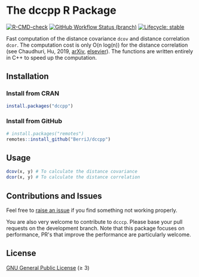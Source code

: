 
The dccpp R Package
======================

<!-- badges: start -->
[![R-CMD-check](https://img.shields.io/github/actions/workflow/status/berrij/dccpp/R-CMD-check.yaml?&style=for-the-badge)](https://github.com/BerriJ/dccpp/actions/workflows/R-CMD-check.yaml)
[![GitHub Workflow Status (branch)](https://img.shields.io/github/actions/workflow/status/berrij/dccpp/pkgdown.yaml?label=Documentation&style=for-the-badge)](https://dccpp.berrisch.biz/)
[![Lifecycle: stable](https://img.shields.io/badge/Lifecycle-stable-brightgreen?style=for-the-badge)](https://lifecycle.r-lib.org/articles/stages.html#stable)
<!-- badges: end -->

Fast computation of the distance covariance `dcov` and distance correlation `dcor`. The computation cost is only O(n log(n)) for the distance correlation (see Chaudhuri, Hu, 2019, [arXiv](https://arxiv.org/abs/1810.11332), [elsevier](https://doi.org/10.1016/j.csda.2019.01.016)). The functions are written entirely in C++ to speed up the computation.


Installation
------------

### Install from CRAN

``` r
install.packages("dccpp")
```

### Install from GitHub

``` r
# install.packages("remotes")
remotes::install_github("BerriJ/dccpp")
```

## Usage

``` r
dcov(x, y) # To calculate the distance covariance
dcor(x, y) # To calculate the distance correlation
```

## Contributions and Issues

Feel free to [raise an issue](https://github.com/BerriJ/dccpp/issues/new) if you find something not working properly.

You are also very welcome to contribute to `dcccp`. Please base your pull requests on the development branch. Note that this package focuses on performance, PR's that improve the performance are particularly welcome.

## License

[GNU General Public License](https://www.gnu.org/licenses/) (≥ 3)
